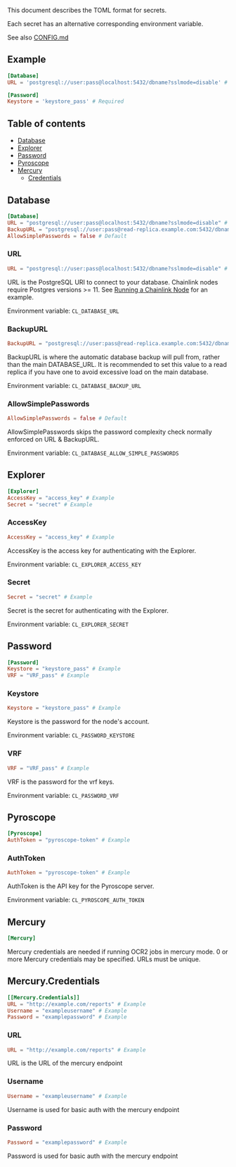 [//]: # (Documentation generated from docs/secrets.toml - DO NOT EDIT.)

This document describes the TOML format for secrets.

Each secret has an alternative corresponding environment variable.

See also [CONFIG.md](CONFIG.md)

## Example

```toml
[Database]
URL = 'postgresql://user:pass@localhost:5432/dbname?sslmode=disable' # Required

[Password]
Keystore = 'keystore_pass' # Required
```

## Table of contents

- [Database](#Database)
- [Explorer](#Explorer)
- [Password](#Password)
- [Pyroscope](#Pyroscope)
- [Mercury](#Mercury)
	- [Credentials](#Mercury-Credentials)

## Database<a id='Database'></a>
```toml
[Database]
URL = "postgresql://user:pass@localhost:5432/dbname?sslmode=disable" # Example
BackupURL = "postgresql://user:pass@read-replica.example.com:5432/dbname?sslmode=disable" # Example
AllowSimplePasswords = false # Default
```


### URL<a id='Database-URL'></a>
```toml
URL = "postgresql://user:pass@localhost:5432/dbname?sslmode=disable" # Example
```
URL is the PostgreSQL URI to connect to your database. Chainlink nodes require Postgres versions >= 11. See
[Running a Chainlink Node](https://docs.chain.link/docs/running-a-chainlink-node/#set-the-remote-database_url-config) for an example.

Environment variable: `CL_DATABASE_URL`

### BackupURL<a id='Database-BackupURL'></a>
```toml
BackupURL = "postgresql://user:pass@read-replica.example.com:5432/dbname?sslmode=disable" # Example
```
BackupURL is where the automatic database backup will pull from, rather than the main DATABASE_URL. It is recommended
to set this value to a read replica if you have one to avoid excessive load on the main database.

Environment variable: `CL_DATABASE_BACKUP_URL`

### AllowSimplePasswords<a id='Database-AllowSimplePasswords'></a>
```toml
AllowSimplePasswords = false # Default
```
AllowSimplePasswords skips the password complexity check normally enforced on URL & BackupURL.

Environment variable: `CL_DATABASE_ALLOW_SIMPLE_PASSWORDS`

## Explorer<a id='Explorer'></a>
```toml
[Explorer]
AccessKey = "access_key" # Example
Secret = "secret" # Example
```


### AccessKey<a id='Explorer-AccessKey'></a>
```toml
AccessKey = "access_key" # Example
```
AccessKey is the access key for authenticating with the Explorer.

Environment variable: `CL_EXPLORER_ACCESS_KEY`

### Secret<a id='Explorer-Secret'></a>
```toml
Secret = "secret" # Example
```
Secret is the secret for authenticating with the Explorer.

Environment variable: `CL_EXPLORER_SECRET`

## Password<a id='Password'></a>
```toml
[Password]
Keystore = "keystore_pass" # Example
VRF = "VRF_pass" # Example
```


### Keystore<a id='Password-Keystore'></a>
```toml
Keystore = "keystore_pass" # Example
```
Keystore is the password for the node's account.

Environment variable: `CL_PASSWORD_KEYSTORE`

### VRF<a id='Password-VRF'></a>
```toml
VRF = "VRF_pass" # Example
```
VRF is the password for the vrf keys.

Environment variable: `CL_PASSWORD_VRF`

## Pyroscope<a id='Pyroscope'></a>
```toml
[Pyroscope]
AuthToken = "pyroscope-token" # Example
```


### AuthToken<a id='Pyroscope-AuthToken'></a>
```toml
AuthToken = "pyroscope-token" # Example
```
AuthToken is the API key for the Pyroscope server.

Environment variable: `CL_PYROSCOPE_AUTH_TOKEN`

## Mercury<a id='Mercury'></a>
```toml
[Mercury]
```
Mercury credentials are needed if running OCR2 jobs in mercury mode. 0 or
more Mercury credentials may be specified. URLs must be unique.

## Mercury.Credentials<a id='Mercury-Credentials'></a>
```toml
[[Mercury.Credentials]]
URL = "http://example.com/reports" # Example
Username = "exampleusername" # Example
Password = "examplepassword" # Example
```


### URL<a id='Mercury-Credentials-URL'></a>
```toml
URL = "http://example.com/reports" # Example
```
URL is the URL of the mercury endpoint

### Username<a id='Mercury-Credentials-Username'></a>
```toml
Username = "exampleusername" # Example
```
Username is used for basic auth with the mercury endpoint

### Password<a id='Mercury-Credentials-Password'></a>
```toml
Password = "examplepassword" # Example
```
Password is used for basic auth with the mercury endpoint

